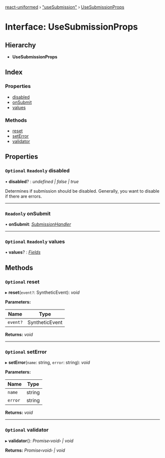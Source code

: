 [react-uniformed](../README.md) › ["useSubmission"](../modules/_usesubmission_.md) › [UseSubmissionProps](_usesubmission_.usesubmissionprops.md)

# Interface: UseSubmissionProps

## Hierarchy

* **UseSubmissionProps**

## Index

### Properties

* [disabled](_usesubmission_.usesubmissionprops.md#optional-readonly-disabled)
* [onSubmit](_usesubmission_.usesubmissionprops.md#readonly-onsubmit)
* [values](_usesubmission_.usesubmissionprops.md#optional-readonly-values)

### Methods

* [reset](_usesubmission_.usesubmissionprops.md#optional-reset)
* [setError](_usesubmission_.usesubmissionprops.md#optional-seterror)
* [validator](_usesubmission_.usesubmissionprops.md#optional-validator)

## Properties

### `Optional` `Readonly` disabled

• **disabled**? : *undefined | false | true*

Determines if submission should be disabled. Generally,
you want to disable if there are errors.

___

### `Readonly` onSubmit

• **onSubmit**: *[SubmissionHandler](_usesubmission_.submissionhandler.md)*

___

### `Optional` `Readonly` values

• **values**? : *[Fields](../modules/_usefields_.md#fields)*

## Methods

### `Optional` reset

▸ **reset**(`event?`: SyntheticEvent): *void*

**Parameters:**

Name | Type |
------ | ------ |
`event?` | SyntheticEvent |

**Returns:** *void*

___

### `Optional` setError

▸ **setError**(`name`: string, `error`: string): *void*

**Parameters:**

Name | Type |
------ | ------ |
`name` | string |
`error` | string |

**Returns:** *void*

___

### `Optional` validator

▸ **validator**(): *Promise‹void› | void*

**Returns:** *Promise‹void› | void*
